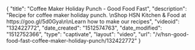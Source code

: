{
    "title": "Coffee Maker Holiday Punch - Good Food Fast",
    "description": "Recipe for coffee maker holiday punch. \nShop HSN Kitchen & Food at https:\/\/goo.gl\/5d0Gya\n\nLearn how to make our recipes",
    "videoid": "132422772",
    "date_created": "1512574763",
    "date_modified": "1512752366",
    "type": "captivate",
    "layout": "video",
    "url": "\/v\/hsn-good-food-fast-coffee-maker-holiday-punch\/132422772"
}